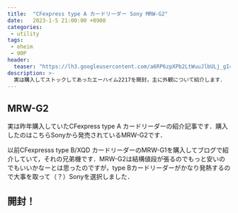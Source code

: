 ```yaml
---
title:  "CFexpress type A カードリーダー Sony MRW-G2"
date:   2023-1-5 21:00:00 +0900
categories: 
 - utility
tags:
 - eheim
 - 90P
header:
  teaser: "https://lh3.googleusercontent.com/a6RP6zpXPb2LtWuuJlbULj_gI4FTbKQfGV4dNfFMWDJovLy_VDSQyHb3ZXQel_VvE644jZDR4EIQt8dXP4il6DMgz1f8zAPew0cPgKaf6RLy6benKIVVw_Awq6mmV5m0iaLwsCKl=s0"
description: >-
  実は購入してストックしてあったエーハイム2217を開封，主に外観について紹介します．
---
```


## MRW-G2

実は昨年購入していたCFexpress type A カードリーダーの紹介記事です．購入したのはこちらSonyから発売されているMRW-G2です．




以前CFexpresss type B/XQD カードリーダーのMRW-G1を購入してブログで紹介していて，それの兄弟機です．MRW-G2は結構値段が張るのでもっと安いのでもいいかなーとは思ったのですが，type Bカードリーダーがかなり発熱するので大事を取って（？）Sonyを選択しました．



## 開封！





